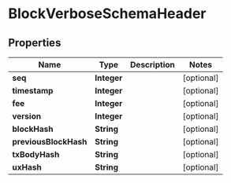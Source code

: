 

# BlockVerboseSchemaHeader

## Properties

Name | Type | Description | Notes
------------ | ------------- | ------------- | -------------
**seq** | **Integer** |  |  [optional]
**timestamp** | **Integer** |  |  [optional]
**fee** | **Integer** |  |  [optional]
**version** | **Integer** |  |  [optional]
**blockHash** | **String** |  |  [optional]
**previousBlockHash** | **String** |  |  [optional]
**txBodyHash** | **String** |  |  [optional]
**uxHash** | **String** |  |  [optional]



